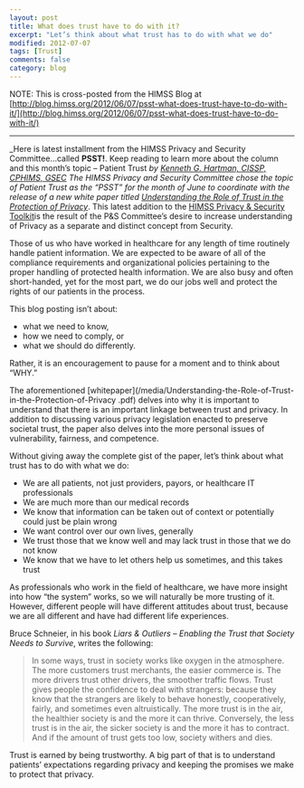 ```yaml
---
layout: post
title: What does trust have to do with it?
excerpt: "Let’s think about what trust has to do with what we do"
modified: 2012-07-07
tags: [Trust]
comments: false
category: blog
---
```


NOTE: This is cross-posted from the HIMSS Blog at [http://blog.himss.org/2012/06/07/psst-what-does-trust-have-to-do-with-it/](http://blog.himss.org/2012/06/07/psst-what-does-trust-have-to-do-with-it/)

---

_Here is latest installment from the HIMSS Privacy and Security
Committee…called **PSST!**. Keep reading to learn more about the column and
this month’s topic – Patient Trust _by [Kenneth G. Hartman, CISSP, CPHIMS, GSEC](https://kennethghartman.com/)
The HIMSS Privacy and Security Committee chose the topic of Patient Trust as
the “PSST” for the month of June to coordinate with the release of a new
white paper titled [Understanding the Role of Trust in the Protection of Privacy](/media/Understanding-the-Role-of-Trust-in-the-Protection-of-Privacy.pdf)_.
This latest addition to the [HIMSS Privacy & Security Toolkit](http://www.himss.org/library/healthcare-privacy-security/toolkit?navItemNumber=16480)is
the result of the P&S Committee’s desire to increase understanding of
Privacy as a separate and distinct concept from Security.

Those of us who have worked in healthcare for any length of time routinely
handle patient information.  We are expected to be aware of all of the
compliance requirements and organizational policies pertaining to the proper
handling of protected health information.  We are also busy and often
short-handed, yet for the most part, we do our jobs well and protect the rights
of our patients in the process.

This blog posting isn’t about:

* what we need to know,
* how we need to comply, or
* what we should do differently.

Rather, it is an encouragement to pause for a moment and to think about
“WHY.”

The aforementioned
[whitepaper](/media/Understanding-the-Role-of-Trust-in-the-Protection-of-Privacy
.pdf) delves into why it is important to understand that there is an important
linkage between trust and privacy.  In addition to discussing various privacy
legislation enacted to preserve societal trust, the paper also delves into the
more personal issues of vulnerability, fairness, and competence.

Without giving away the complete gist of the paper, let’s think about what
trust has to do with what we do:

* We are all patients, not just providers, payors, or healthcare IT
professionals  
* We are much more than our medical records  
* We know that information can be taken out of context or potentially could
just be plain wrong  
* We want control over our own lives, generally  
* We trust those that we know well and may lack trust in those that we do not
know  
* We know that we have to let others help us sometimes, and this takes trust  

As professionals who work in the field of healthcare, we have more insight into
how “the system” works, so we will naturally be more trusting of it.
However, different people will have different attitudes about trust, because we
are all different and have had different life experiences.

Bruce Schneier, in his book _Liars & Outliers – Enabling the Trust that
Society Needs to Survive_, writes the following:

> In some ways, trust in society works like oxygen in the atmosphere.  The more
customers trust merchants, the easier commerce is.  The more drivers trust
other drivers, the smoother traffic flows.  Trust gives people the confidence
to deal with strangers: because they know that the strangers are likely to
behave honestly, cooperatively, fairly, and sometimes even altruistically.  The
more trust is in the air, the healthier society is and the more it can thrive.
Conversely, the less trust is in the air, the sicker society is and the more it
has to contract.  And if the amount of trust gets too low, society withers and
dies.

Trust is earned by being trustworthy.  A big part of that is to understand
patients’ expectations regarding privacy and keeping the promises we make to
protect that privacy.

